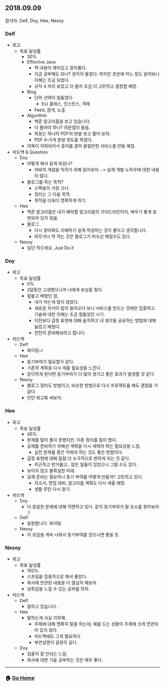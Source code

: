 ## 2018.09.09
참석자: Delf, Doy, Hee, Nesoy

### Delf
- 회고
  - 목표 달성률
    - 30%
    - Effective Java
        - 책 내용이 재미있고 흥미롭다.
        - 지금 공부해도 되나? 생각이 들었다. 하지만 초반에 어느 정도 읽어보니 이해는 조금 되었다.
        - 규칙 4 까지 보았고 더 볼지 조금 더 고민하고 결정할 예정.
    - Blog
        - 단어 선택이 힘들었다.
            - Ex) 클래스, 인스턴스, 객체
        - Feed, 검색, 노출
    - Algorithm
        - 백준 알고리즘을 보고 있습니다.
        - 다 풀어야 하나? 의문점이 들음.
        - 목표는 하나의 PDF의 반을 보고 풀어 보자.
        - PDF 4~5개 분량 정도를 하였다.
    - 의욕이 저하되어서 흥미를 끌어 올릴만한 서비스를 만들 예정.
- 피드백 & Question
  - Doy
    - 어떻게 해서 읽게 되었나?
        - 자바의 개념을 익히기 위해 읽어보자. -> 실제 개발 노하우에 대한 내용이 많다.
    - 블로그를 하는 목적?
        - 스펙용이 가장 크다.
        - 정리는 그 다음 목적.
        - 목적을 더욱더 명확하게 하기.
  - Hee
    - 백준 알고리즘은 내가 해야할 알고리즘의 가이드라인이지, 배우기 좋게 표현되어 있지 않음.
    - 블로그
        - 다시 찾아봐도 이해하기 쉽게 작성하는 것이 좋다고 생각합니다.
        - 아무거나 막 적는 것은 블로그가 어수선 해질수도 있다.
  - Nesoy
    - 일단 적으세요. Just Do it

### Doy
- 회고
  - 목표 달성률
    - 0%
    - 2달동안 고생했으니까 나에게 보상을 줬다.
    - 힘들고 배웠던 점.
        - 내가 아는게 많지 않았다.
        - 새로운 지식이 많이 들어오다 보니 서비스를 만드는 것에만 집중하고 기술에 대한 이해는 조금 힘들었던 시기.
        - 이전보다 감정 표현에 대해 솔직하고 내 생각을 공유하는 방법에 대해 늘었고 배웠다.
        - 천천히 준비해보려고 합니다.
- 피드백
  - Delf
    - 화이팅~!
  - Hee
    - 동기부여가 필요할거 같다.
    - 기존의 계획을 다시 세울 필요성을 느낀다.
    - 같이하게 된다면 동기부여가 더 많이 생기고 좋은 효과가 발생할 것 같다.
  - Nesoy
    - 블로그 정리도 방법이고, 비슷한 방법으로 다시 프로젝트를 해도 괜찮을 거 같다.
    - 인턴 회고록 써보자.

### Hee
- 회고
  - 목표 달성률
    - 45%
    - 문제를 많이 풀지 못했지만, 이론 정리를 많이 했다.
    - 공채를 준비하기 위해선 계획을 다시 세워야 하는 필요성을 느낌.
        - 실전 문제를 중간 끼워야 하는 것도 좋은 방법이다.
    - 감정 표현에 대해 점점 더 소극적으로 변하게 되는 것 같다.
        - 피곤하고 번거롭고.. 많은 일들이 있었으니 그럴 수도 있다.
    - 보이지 않고 불확실한 미래.
    - 공채 준비는 필요하니 동기 부여를 어떻게 만들까? 고민하고 있다.
        - 자소서, 면접 대비, 알고리즘 계획도 다시 세울 예정.
        - 생활 루틴 다시 찾기.
- 피드백
  - Doy
    - 다 동일한 문제에 대해 직면하고 있다. 같이 동기부여가 될 요소를 찾아보자 :)
  - Delf
    - 응원합니다. 화이팅
  - Nesoy
    - 이 모임을 계속 나와서 동기부여를 얻으시면 좋을 듯.

### Nesoy
- 회고
  - 목표 달성률
    - 100%
    - 스프링을 집중적으로 해서 좋았다.
    - 회사에 연관된 내용을 더 열심히 해보자.
    - 성취감을 느낄 수 있는 공부를 하자.
- 피드백
  - Delf
    - 잘하고 있습니다.
  - Hee
    - 말하는게 사실 지루해.
        - 주제에 대해 명확히 말을 하는데, 예를 드는 상황이 주제에 크게 연관되어 있지 않다.
        - 피드백에도 그게 필요하다.
        - 부연설명이 굉장히 길다.
  - Doy
    - 집중이 잘 안되는 느낌.
    - 회사에 대한 기술 공부하는 것은 매우 좋다.

---

### :house: [Go Home](https://github.com/WeareSoft/WWL)
